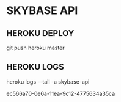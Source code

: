 # SKYBASE API

## HEROKU DEPLOY
git push heroku master

## HEROKU LOGS 
heroku logs --tail -a skybase-api

ec566a70-0e6a-11ea-9c12-4775634a35ca